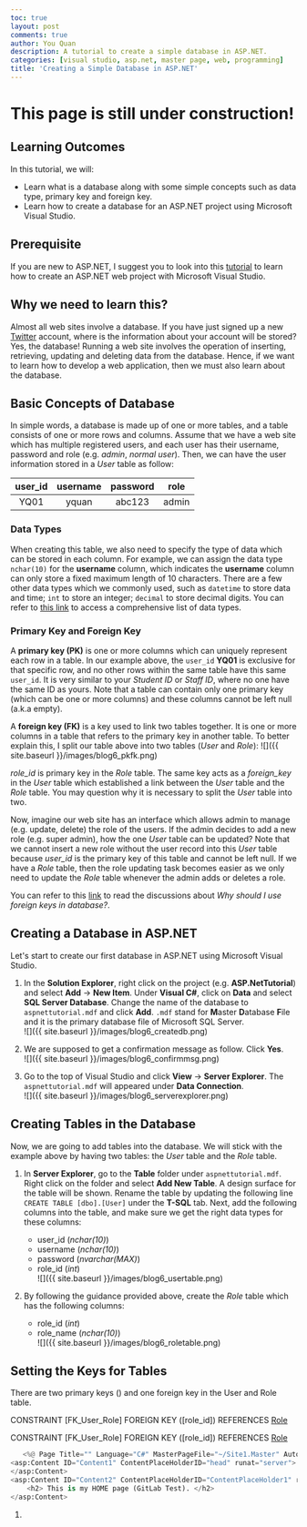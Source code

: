 ```yaml
---
toc: true
layout: post
comments: true
author: You Quan
description: A tutorial to create a simple database in ASP.NET.
categories: [visual studio, asp.net, master page, web, programming]
title: 'Creating a Simple Database in ASP.NET'
---
```


# This page is still under construction!

## Learning Outcomes
In this tutorial, we will:
- Learn what is a database along with some simple concepts such as data type, primary key and foreign key.
- Learn how to create a database for an ASP.NET project using Microsoft Visual Studio.

## Prerequisite
If you are new to ASP.NET, I suggest you to look into this [tutorial](bit.ly/2x6DLTQ) to learn how to create an ASP.NET web project with Microsoft Visual Studio.

## Why we need to learn this?
Almost all web sites involve a database. If you have just signed up a new [Twitter](https://twitter.com/Twitter) account, where is the information about your account will be stored? Yes, the database! Running a web site involves the operation of inserting, retrieving, updating and deleting data from the database. Hence, if we want to learn how to develop a web application, then we must also learn about the database. 

## Basic Concepts of Database
In simple words, a database is made up of one or more tables, and a table consists of one or more rows and columns. Assume that we have a web site which has multiple registered users, and each user has their username, password and role (e.g. *admin*, *normal user*). Then, we can have the user information stored in a *User* table as follow:

|user_id |username |password |role  |
|:-----: |:-------:|:-------:|:----:|
|YQ01    |yquan    |abc123   |admin |

### Data Types
When creating this table, we also need to specify the type of data which can be stored in each column. For example, we can assign the data type `nchar(10)` for the **username** column, which indicates the **username** column can only store a fixed maximum length of 10 characters. There are a few other data types which we commonly used, such as `datetime` to store data and time; `int` to store an integer; `decimal` to store decimal digits. You can refer to [this link](https://docs.microsoft.com/en-us/dotnet/framework/data/adonet/sql-server-data-type-mappings) to access a comprehensive list of data types.

### Primary Key and Foreign Key
A **primary key (PK)** is one or more columns which can uniquely represent each row in a table. In our example above, the `user_id` **YQ01** is exclusive for that specific row, and no other rows within the same table have this same `user_id`. It is very similar to your *Student ID* or *Staff ID*, where no one have the same ID as yours. Note that a table can contain only one primary key (which can be one or more columns) and these columns cannot be left null (a.k.a empty).

A **foreign key (FK)** is a key used to link two tables together. It is one or more columns in a table that refers to the primary key in another table. To better explain this, I split our table above into two tables (*User* and *Role*):
![]({{ site.baseurl }}/images/blog6_pkfk.png)  

*role_id* is primary key in the *Role* table. The same key acts as a *foreign_key* in the *User* table which established a link between the *User* table and the *Role* table. You may question why it is necessary to split the *User* table into two. 

Now, imagine our web site has an interface which allows admin to manage (e.g. update, delete) the role of the users. If the admin decides to add a new role (e.g. super admin), how the one *User* table can be updated? Note that we cannot insert a new role without the user record into this *User* table because *user_id* is the primary key of this table and cannot be left null. If we have a *Role* table, then the role updating task becomes easier as we only need to update the *Role* table whenever the admin adds or deletes a role.

You can refer to this [link](https://softwareengineering.stackexchange.com/questions/375704/why-should-i-use-foreign-keys-in-database) to read the discussions about *Why should I use foreign keys in database?*.

## Creating a Database in ASP.NET
Let's start to create our first database in ASP.NET using Microsoft Visual Studio.
1. In the **Solution Explorer**, right click on the project (e.g. **ASP.NetTutorial**) and select **Add** &rarr; **New Item**. Under **Visual C#**, click on **Data** and select **SQL Server Database**. Change the name of the database to `aspnettutorial.mdf` and click **Add**. `.mdf` stand for **M**aster **D**atabase **F**ile and it is the primary database file of Microsoft SQL Server.  
![]({{ site.baseurl }}/images/blog6_createdb.png)  

1. We are supposed to get a confirmation message as follow. Click **Yes**.  
![]({{ site.baseurl }}/images/blog6_confirmmsg.png)  

1. Go to the top of Visual Studio and click **View** &rarr; **Server Explorer**. The `aspnettutorial.mdf` will appeared under **Data Connection**.  
![]({{ site.baseurl }}/images/blog6_serverexplorer.png)  

## Creating Tables in the Database
Now, we are going to add tables into the database. We will stick with the example above by having two tables: the *User* table and the *Role* table.

1. In **Server Explorer**, go to the **Table** folder under `aspnettutorial.mdf`. Right click on the folder and select **Add New Table**. A design surface for the table will be shown. Rename the table by updating the following line `CREATE TABLE [dbo].[User]` under the **T-SQL** tab. Next, add the following columns into the table, and make sure we get the right data types for these columns:  
   - user_id (*nchar(10)*)
   - username (*nchar(10)*)
   - password (*nvarchar(MAX)*)  
   - role_id (*int*)  
  ![]({{ site.baseurl }}/images/blog6_usertable.png)  
  
1. By following the guidance provided above, create the *Role* table which has the following columns:  
   - role_id (*int*)
   - role_name (*nchar(10)*)  
  ![]({{ site.baseurl }}/images/blog6_roletable.png)  

## Setting the Keys for Tables
There are two primary keys () and one foreign key in the User and Role table. 

CONSTRAINT [FK_User_Role] FOREIGN KEY ([role_id]) REFERENCES [Role]([role_id]) 


CONSTRAINT [FK_User_Role] FOREIGN KEY ([role_id]) REFERENCES [Role]([role_id]) 


```python
   <%@ Page Title="" Language="C#" MasterPageFile="~/Site1.Master" AutoEventWireup="true" CodeBehind="Home.aspx.cs" Inherits="ASPNetTutorial.Home" %>
<asp:Content ID="Content1" ContentPlaceHolderID="head" runat="server">
</asp:Content>
<asp:Content ID="Content2" ContentPlaceHolderID="ContentPlaceHolder1" runat="server">
    <h2> This is my HOME page (GitLab Test). </h2>
</asp:Content>
```

1. 
